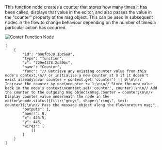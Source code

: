 This function node creates a counter that stores how many times it has been called, displays that value in the editor, and also passes the value in the "counter" property of the msg object. This can be used in subsequent nodes in the flow to change behaviour depending on the number of times a particular action has occurred.

![Conter Function Node](https://github.com/playfultechnology/propcontrol/raw/master/Documentation/screenshots/function_counter.png)

```
[
    {
        "id": "890fc630.1bc668",
        "type": "function",
        "z": "729e4378.2c89bc",
        "name": "Counter",
        "func": "// Retrieve any existing counter value from this node's context,\n// or initialise a new counter at 0 if it doesn't exist already\nvar counter = context.get('counter') || 0;\n\n// Increase the counter by one\ncounter += 1;\n\n// Store the new value back in the node's context\ncontext.set('counter', counter);\n\n// Add the counter to the outgoing msg object\nmsg.counter = counter;\n\n// Display counter value underneath the node in the editor\nnode.status({fill:\"grey\", shape:\"ring\", text: counter});\n\n// Pass the message object along the flow\nreturn msg;",
        "outputs": 1,
        "noerr": 0,
        "x": 443.5,
        "y": 445,
        "wires": [
            []
        ]
    }
]
```